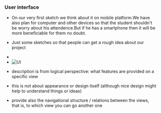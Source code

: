### User interface

* On our very first sketch we think about it on mobile platform.We have also plan for computer and other devices so that the student shouldn't be worry about his attendence.But if he has a smartphone then it will be more beneficiable for them no doubt.
* Just some sketches so that people can get a rough idea about our project
* 
* <img src="http://i57.tinypic.com/2n56zc.png" alt="UI">

* description is from logical perspective: what features are provided on a specific view
* this is not about appearance or design itself (although nice design might help to understand things or ideas)
* provide also the navigational structure / relations between the views, that is, to which view you can go another one
